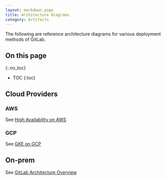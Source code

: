 ```yaml
---
layout: markdown_page
title: Architecture Diagrams
category: Artifacts
---
```


The following are reference architecture diagrams for various deployment methods of GitLab.

## On this page
{:.no_toc}

- TOC
{:toc}

## Cloud Providers

### AWS
See [High Availability on AWS](https://docs.gitlab.com/ee/university/high-availability/aws/)

### GCP
See [GKE on GCP](https://www.youtube.com/watch?v=HLNNFS8b_aw)

## On-prem
See [GitLab Architecture Overview](https://docs.gitlab.com/ee/development/architecture.html.md)